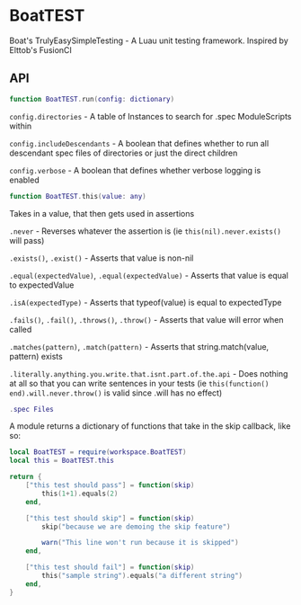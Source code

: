# BoatTEST

Boat's TrulyEasySimpleTesting - A Luau unit testing framework. Inspired by Elttob's FusionCI

## API

```Lua
function BoatTEST.run(config: dictionary)
```

`config.directories` -
A table of Instances to search for .spec ModuleScripts within

`config.includeDescendants` -
A boolean that defines whether to run all descendant spec files of directories or just the direct children

`config.verbose` -
A boolean that defines whether verbose logging is enabled

```Lua
function BoatTEST.this(value: any)
```

Takes in a value, that then gets used in assertions

`.never` -
Reverses whatever the assertion is (ie `this(nil).never.exists()` will pass)

`.exists()`, `.exist()` -
Asserts that value is non-nil

`.equal(expectedValue)`, `.equal(expectedValue)` -
Asserts that value is equal to expectedValue

`.isA(expectedType)` -
Asserts that typeof(value) is equal to expectedType

`.fails()`, `.fail()`, `.throws()`, `.throw()` -
Asserts that value will error when called

`.matches(pattern)`, `.match(pattern)` -
Asserts that string.match(value, pattern) exists

`.literally.anything.you.write.that.isnt.part.of.the.api` -
Does nothing at all so that you can write sentences in your tests (ie `this(function() end).will.never.throw()` is valid since .will has no effect)

```Lua
.spec Files
```

A module returns a dictionary of functions that take in the skip callback, like so:

```Lua
local BoatTEST = require(workspace.BoatTEST)
local this = BoatTEST.this

return {
	["this test should pass"] = function(skip)
		this(1+1).equals(2)
	end,

	["this test should skip"] = function(skip)
		skip("because we are demoing the skip feature")

		warn("This line won't run because it is skipped")
	end,

	["this test should fail"] = function(skip)
		this("sample string").equals("a different string")
	end,
}
```
